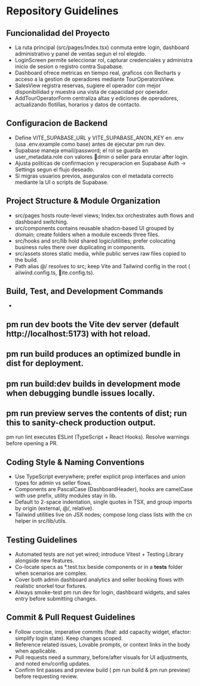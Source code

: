 # Repository Guidelines

## Funcionalidad del Proyecto
- La ruta principal (src/pages/Index.tsx) conmuta entre login, dashboard administrativo y panel de ventas segun el rol elegido.
- LoginScreen permite seleccionar rol, capturar credenciales y administra inicio de sesion o registro contra Supabase.
- Dashboard ofrece metricas en tiempo real, graficos con Recharts y acceso a la gestion de operadores mediante TourOperatorsView.
- SalesView registra reservas, sugiere el operador con mejor disponibilidad y muestra una vista de capacidad por operador.
- AddTourOperatorForm centraliza altas y ediciones de operadores, actualizando flotillas, horarios y datos de contacto.

## Configuracion de Backend
- Define VITE_SUPABASE_URL y VITE_SUPABASE_ANON_KEY en .env (usa .env.example como base) antes de ejecutar 
pm run dev.
- Supabase maneja email/password; el rol se guarda en user_metadata.role con valores dmin o seller para enrutar after login.
- Ajusta politicas de confirmacion y recuperacion en Supabase Auth -> Settings segun el flujo deseado.
- Si migras usuarios previos, aseguralos con el metadata correcto mediante la UI o scripts de Supabase.

## Project Structure & Module Organization
- src/pages hosts route-level views; Index.tsx orchestrates auth flows and dashboard switching.
- src/components contains reusable shadcn-based UI grouped by domain; create folders when a module exceeds three files.
- src/hooks and src/lib hold shared logic/utilities; prefer colocating business rules there over duplicating in components.
- src/assets stores static media, while public serves raw files copied to the build.
- Path alias @/ resolves to src; keep Vite and Tailwind config in the root (	ailwind.config.ts, ite.config.ts).

## Build, Test, and Development Commands
- 
pm run dev boots the Vite dev server (default http://localhost:5173) with hot reload.
- 
pm run build produces an optimized bundle in dist for deployment.
- 
pm run build:dev builds in development mode when debugging bundle issues locally.
- 
pm run preview serves the contents of dist; run this to sanity-check production output.
- 
pm run lint executes ESLint (TypeScript + React Hooks). Resolve warnings before opening a PR.

## Coding Style & Naming Conventions
- Use TypeScript everywhere; prefer explicit prop interfaces and union types for admin vs seller flows.
- Components are PascalCase (DashboardHeader), hooks are camelCase with use prefix, utility modules stay in lib.
- Default to 2-space indentation, single quotes in TSX, and group imports by origin (external, @/, relative).
- Tailwind utilities live on JSX nodes; compose long class lists with the cn helper in src/lib/utils.

## Testing Guidelines
- Automated tests are not yet wired; introduce Vitest + Testing Library alongside new features.
- Co-locate specs as *.test.tsx beside components or in a __tests__ folder when scenarios are complex.
- Cover both admin dashboard analytics and seller booking flows with realistic snorkel tour fixtures.
- Always smoke-test 
pm run dev for login, dashboard widgets, and sales entry before submitting changes.

## Commit & Pull Request Guidelines
- Follow concise, imperative commits (feat: add capacity widget, 
efactor: simplify login state). Keep changes scoped.
- Reference related issues, Lovable prompts, or context links in the body when applicable.
- Pull requests need a summary, before/after visuals for UI adjustments, and noted env/config updates.
- Confirm lint passes and preview build (
pm run build & 
pm run preview) before requesting review.

